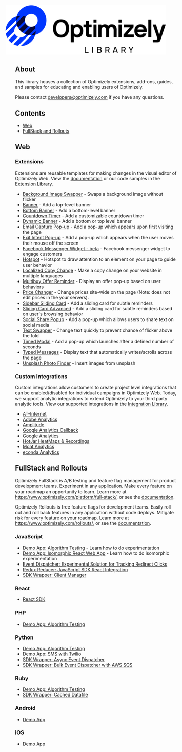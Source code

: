 <div align="center">
  <div style="margin-left: -65px;">
    <img width="500" src="./logo.png" alt="Optimizely Library" />
  </div>
</div>

## About

This library houses a collection of Optimizely extensions, add-ons, guides, and samples for educating and enabling users of Optimizely.

Please contact developers@optimizely.com if you have any questions.

## Contents

- [Web](#web)
- [FullStack and Rollouts](#fullstack-and-rollouts)

## Web

### Extensions

Extensions are reusable templates for making changes in the visual editor of Optimizely Web. View the [documentation](https://developers.optimizely.com/x/extensions/) or our code samples in the [Extension Library](https://github.com/optimizely/extension-library/tree/master/Extensions). 

- [Background Image Swapper](Extensions/Editor&#32;Extensions/Background&#32;Image&#32;Swapper) - Swaps a background image without flicker
- [Banner](Extensions/Editor&#32;Extensions/Banner) - Add a top-level banner
- [Bottom Banner](Extensions/Editor&#32;Extensions/Bottom&#32;Banner) - Add a bottom-level banner
- [Countdown Timer](Extensions/Editor&#32;Extensions/Countdown&#32;Timer) - Add a customizable countdown timer
- [Dynamic Banner](Extensions/Editor&#32;Extensions/Dynamic&#32;Banner) - Add a bottom or top level banner
- [Email Capture Pop-up](Extensions/Editor&#32;Extensions/Email&#32;Capture&#32;Pop-up) - Add a pop-up which appears upon first visiting the page
- [Exit Intent Pop-up](Extensions/Editor&#32;Extensions/Exit&#32;Intent&#32;Pop-up) - Add a pop-up which appears when the user moves their mouse off the screen
- [Facebook Messenger Widget - beta](Extensions/Editor&#32;Extensions/Facebook&#32;Messenger&#32;Widget&#32;-&#32;beta) - Facebook messenger widget to engage customers
- [Hotspot](Extensions/Editor&#32;Extensions/Hotspot) - Hotspot to draw attention to an element on your page to guide user behavior
- [Localized Copy Change](Extensions/Editor&#32;Extensions/Localized&#32;Copy&#32;Change) - Make a copy change on your website in multiple languages
- [Multibuy Offer Reminder](Extensions/Editor&#32;Extensions/Multibuy&#32;Offer&#32;Reminder) - Display an offer pop-up based on user behaviors
- [Price Changer](Extensions/Editor&#32;Extensions/Price&#32;Changer) - Change prices site-wide on the page (Note: does not edit prices in the your servers).
- [Sidebar Sliding Card](Extensions/Editor&#32;Extensions/Sidebar&#32;Sliding&#32;Card) - Add a sliding card for subtle reminders
- [Sliding Card Advanced](Extensions/Editor&#32;Extensions/Sliding&#32;Card&#32;Advanced) - Add a sliding card for subtle reminders based on user's browsing behavior
- [Social Share Popup](Extensions/Editor&#32;Extensions/Social&#32;Share&#32;Popup) - Add a pop-up which allows users to share text on social media
- [Text Swapper](Extensions/Editor&#32;Extensions/Text&#32;Swapper) - Change text quickly to prevent chance of flicker above the fold
- [Timed Modal](Extensions/Editor&#32;Extensions/Timed&#32;Modal) - Add a pop-up which launches after a defined number of seconds
- [Typed Messages](Extensions/Editor&#32;Extensions/Typed&#32;Messages) - Display text that automatically writes/scrolls across the page
- [Unsplash Photo Finder](Extensions/Editor&#32;Extensions/Unsplash&#32;Photo&#32;Finder) - Insert images from unsplash


### Custom Integrations

Custom integrations allow customers to create project level integrations that can be enabled/disabled for individual campaigns in Optimizely Web. Today, we support analytic integrations to extend Optimizely to your third party analytic tools. View our supported integrations in the [Integration Library](https://github.com/optimizely/extension-library/tree/master/Integrations/Analytics). 

- [AT-Internet](Integrations/Analytics/AT-Internet)
- [Adobe Analytics](Integrations/Analytics/Adobe&#32;Analytics)
- [Amplitude](Integrations/Analytics/Amplitude)
- [Google Analytics Callback](Integrations/Analytics/Google&#32;Analytics&#32;Callback)
- [Google Analytics](Integrations/Analytics/Google&#32;Analytics)
- [HotJar HeatMaps & Recordings](Integrations/Analytics/HotJar&#32;HeatMaps&#32;&&#32;Recordings)
- [Moat Analytics](Integrations/Analytics/Moat&#32;Analytics)
- [econda Analytics](Integrations/Analytics/econda&#32;Analytics)


## FullStack and Rollouts

Optimizely FullStack is A/B testing and feature flag management for product development teams. Experiment in any application. Make every feature on your roadmap an opportunity to learn. Learn more at https://www.optimizely.com/platform/full-stack/, or see the [documentation](https://docs.developers.optimizely.com/full-stack/docs).

Optimizely Rollouts is free feature flags for development teams. Easily roll out and roll back features in any application without code deploys. Mitigate risk for every feature on your roadmap. Learn more at https://www.optimizely.com/rollouts/, or see the [documentation](https://docs.developers.optimizely.com/rollouts/docs).

### JavaScript
- [Demo App: Algorithm Testing](https://github.com/optimizely/javascript-sdk-demo-app) - Learn how to do experimentation
- [Demo App: Isomorphic React Web App](https://github.com/optimizely/isomorphic-react-demo-app) - Learn how to do isomorphic experimentation
- [Event Dispatcher: Experimental Solution for Tracking Redirect Clicks](https://github.com/optimizely/javascript-sdk-plugin-pending-events)
- [Redux Reducer: JavaScript SDK React Integration](https://github.com/thegreekjester/react_redux_js_integration)
- [SDK Wrapper: Client Manager](https://github.com/cooperreid-optimizely/optimizely-jsclient-manager)

### React
- [React SDK](https://github.com/optimizely/fullstack-labs/tree/master/packages/react-sdk)

### PHP
- [Demo App: Algorithm Testing](https://github.com/optimizely/php-sdk-demo-app)

### Python
- [Demo App: Algorithm Testing](https://github.com/optimizely/python-sdk-demo-app)
- [Demo App: SMS with Twilio](https://github.com/optimizely/fullstack-outbound-marketing)
- [SDK Wrapper: Async Event Dispatcher](https://gist.github.com/cooperreid-optimizely/4d57682b39deb3557d437ae79c991eb3)
- [SDK Wrapper: Bulk Event Dispatcher with AWS SQS](https://github.com/mauerbac/opti_fullstack_event_dispatcher)

### Ruby
- [Demo App: Algorithm Testing](https://github.com/optimizely/ruby_full_stack_demo)
- [SDK Wrapper: Cached Datafile](https://github.com/ankit8898/optimizely_server_side)

### Android
- [Demo App](https://github.com/optimizely/android-sdk/tree/master/test-app)

### iOS
- [Demo App](https://github.com/optimizely/objective-c-sdk/tree/master/OptimizelyDemoApp)
